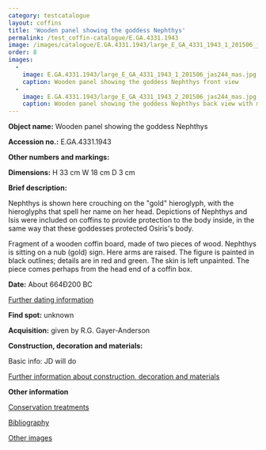 ```yaml
---
category: testcatalogue
layout: coffins
title: 'Wooden panel showing the goddess Nephthys'
permalink: /test_coffin-catalogue/E.GA.4331.1943
image: /images/catalogue/E.GA.4331.1943/large_E_GA_4331_1943_1_201506_jas244_mas.jpg
order: 8
images: 
  -
    image: E.GA.4331.1943/large_E_GA_4331_1943_1_201506_jas244_mas.jpg
    caption: Wooden panel showing the goddess Nephthys front view 
  -
    image: E.GA.4331.1943/large_E_GA_4331_1943_2_201506_jas244_mas.jpg
    caption: Wooden panel showing the goddess Nephthys back view with markings 
---
```


**Object name:** 
Wooden panel showing the goddess Nephthys

**Accession no.:** 
E.GA.4331.1943

**Other numbers and markings:**
<other numbers etc.>

**Dimensions:** 
H 33 cm
W 18 cm
D 3 cm

**Brief description:** 

Nephthys is shown here crouching on the "gold" hieroglyph, with the hieroglyphs that spell her name on her head. Depictions of Nephthys and Isis were included on coffins to provide protection to the body inside, in the same way that these goddesses protected Osiris's body. 

Fragment of a wooden coffin board, made of two pieces of wood. Nephthys is sitting on a nub (gold) sign.
Here arms are raised. The figure is painted in black outlines; details are in red and green. The skin
is left unpainted. The piece comes perhaps from the head end of a coffin box.



**Date:**
About 664Ð200 BC

[Further dating information](/coffin-catalogue/E.GA.4331.1943_dating)

**Find spot:**
unknown

**Acquisition:**
given by R.G. Gayer-Anderson

**Construction, decoration and materials:**

Basic info: JD will do

[Further information about construction, decoration and materials](/coffin-catalogue/E.GA.4331.1943_materials)


**Other information**

[Conservation treatments](/coffin-catalogue/E.GA.4331.1943_conservation)

[Bibliography](/coffin-catalogue/E.GA.4331.1943_bibliography)

[Other images](/coffin-catalogue/E.GA.4331.1943_imagesheet)

